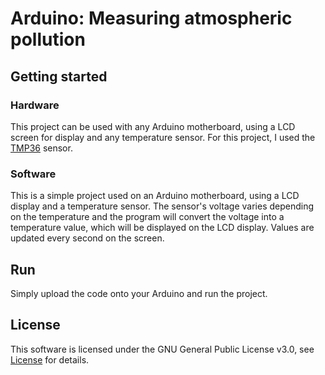 # Arduino: Measuring atmospheric pollution

## Getting started

### Hardware

This project can be used with any Arduino motherboard, using a LCD screen for display and any temperature sensor. For this project, I used the [TMP36](https://www.arduino.cc/en/uploads/Main/TemperatureSensor.pdf) sensor.

### Software

This is a simple project used on an Arduino motherboard, using a LCD display and a temperature sensor.
The sensor's voltage varies depending on the temperature and the program will convert the voltage into a temperature value, which will be displayed on the LCD display. Values are updated every second on the screen.

## Run

Simply upload the code onto your Arduino and run the project.

## License

This software is licensed under the GNU General Public License v3.0, see [License](https://github.com/MartinCoronini/Arduino_measuring_temperature/blob/main/LICENSE) for details.